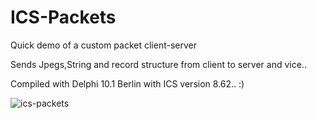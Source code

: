 # ICS-Packets
Quick demo of a custom packet client-server

Sends Jpegs,String and record structure from client to server and vice..

Compiled with Delphi 10.1 Berlin with ICS version 8.62.. :)

![ics-packets](https://user-images.githubusercontent.com/97798670/152270827-1606a49e-a9d0-4e01-9c2d-cc953c659d21.jpg)
